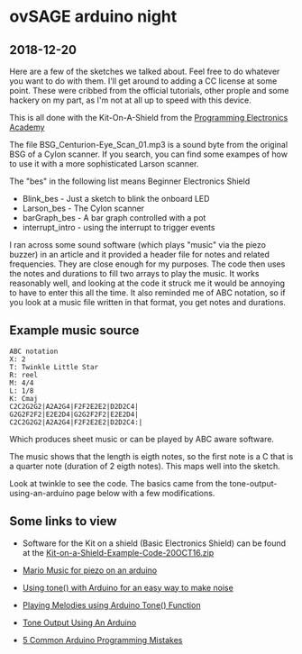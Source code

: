 # ovSAGE arduino night

## 2018-12-20

Here are a few of the sketches we talked about. Feel free to do whatever you
want to do with them. I'll get around to adding a CC license at some point.
These were cribbed from the official tutorials, other prople and some hackery
on my part, as I'm not at all up to speed with this device.

This is all done with the Kit-On-A-Shield from the [Programming Electronics
Academy](https://programmingelectronics.com/)

The file BSG_Centurion-Eye_Scan_01.mp3 is a sound byte from the original BSG of
a Cylon scanner. If you search, you can find some exampes of how to use it with
a more sophisticated Larson scanner.

The "bes" in the following list means Beginner Electronics Shield

* Blink_bes - Just a sketch to blink the onboard LED
* Larson_bes - The Cylon scanner
* barGraph_bes - A bar graph controlled with a pot
* interrupt_intro - using the interrupt to trigger events

I ran across some sound software (which plays "music" via the piezo buzzer) in
an article and it provided a header file for notes and related frequencies.
They are close enough for my purposes. The code then uses the notes and
durations to fill two arrays to play the music. It works reasonably well, and
looking at the code it struck me it would be annoying to have to enter this all
the time. It also reminded me of ABC notation, so if you look at a music file
written in that format, you get notes and durations.

## Example music source

    ABC notation
    X: 2
    T: Twinkle Little Star
    R: reel
    M: 4/4
    L: 1/8
    K: Cmaj
    C2C2G2G2|A2A2G4|F2F2E2E2|D2D2C4|
    G2G2F2F2|E2E2D4|G2G2F2F2|E2E2D4|
    C2C2G2G2|A2A2G4|F2F2E2E2|D2D2C4:|

Which produces sheet music or can be played by ABC aware software.

The music shows that the length is eigth notes, so the first note is a C that
is a quarter note (duration of 2 eigth notes). This maps well into the sketch.

Look at twinkle to see the code. The basics came from the
tone-output-using-an-arduino page below with a few modifications.

## Some links to view

* Software for the Kit on a shield (Basic Electronics Shield) can be found at the [Kit-on-a-Shield-Example-Code-20OCT16.zip](https://4c3q4z2euxqn29mk0e34ayce-wpengine.netdna-ssl.com/wp-content/uploads/2016/04/Kit-on-a-Shield-Example-Code-20OCT16.zip)

* [Mario Music for piezo on an arduino](https://www.hackster.io/techarea98/super-mario-theme-song-with-piezo-buzzer-and-arduino-2cc461)

* [Using tone() with Arduino for an easy way to make noise](https://programmingelectronics.com/an-easy-way-to-make-noise-with-arduino-using-tone/)

* [Playing Melodies using Arduino Tone() Function](https://circuitdigest.com/microcontroller-projects/playing-melodies-on-piezo-buzzer-using-arduino-tone-function)

* [Tone Output Using An Arduino](https://itp.nyu.edu/physcomp/labs/labs-arduino-digital-and-analog/tone-output-using-an-arduino/)

* [5 Common Arduino Programming Mistakes](https://www.baldengineer.com/5-common-arduino-programming-mistakes.html)

